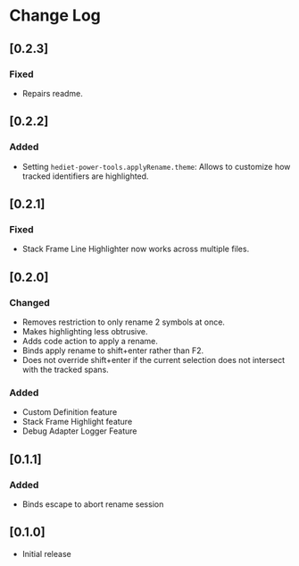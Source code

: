 # Change Log

## [0.2.3]

### Fixed

-   Repairs readme.

## [0.2.2]

### Added

-   Setting `hediet-power-tools.applyRename.theme`: Allows to customize how tracked identifiers are highlighted.

## [0.2.1]

### Fixed

-   Stack Frame Line Highlighter now works across multiple files.

## [0.2.0]

### Changed

-   Removes restriction to only rename 2 symbols at once.
-   Makes highlighting less obtrusive.
-   Adds code action to apply a rename.
-   Binds apply rename to shift+enter rather than F2.
-   Does not override shift+enter if the current selection does not intersect with the tracked spans.

### Added

-   Custom Definition feature
-   Stack Frame Highlight feature
-   Debug Adapter Logger Feature

## [0.1.1]

### Added

-   Binds escape to abort rename session

## [0.1.0]

-   Initial release
